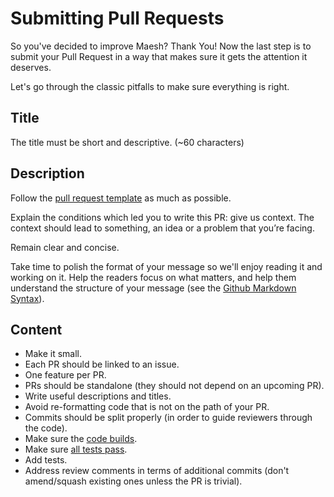 # Submitting Pull Requests

So you've decided to improve Maesh? Thank You! Now the last step is to submit your Pull Request in a way that makes sure 
it gets the attention it deserves.

Let's go through the classic pitfalls to make sure everything is right. 

## Title

The title must be short and descriptive. (~60 characters)

## Description

Follow the [pull request template](https://github.com/containous/maesh/blob/master/.github/PULL_REQUEST_TEMPLATE.md) 
as much as possible.

Explain the conditions which led you to write this PR: give us context. The context should lead to something, an idea or 
a problem that you’re facing.

Remain clear and concise.

Take time to polish the format of your message so we'll enjoy reading it and working on it. Help the readers focus on 
what matters, and help them understand the structure of your message (see the [Github Markdown Syntax](https://help.github.com/articles/github-flavored-markdown)).

## Content

- Make it small.
- Each PR should be linked to an issue.
- One feature per PR.
- PRs should be standalone (they should not depend on an upcoming PR).
- Write useful descriptions and titles.
- Avoid re-formatting code that is not on the path of your PR.
- Commits should be split properly (in order to guide reviewers through the code).
- Make sure the [code builds](building-testing.md).
- Make sure [all tests pass](building-testing.md).
- Add tests.
- Address review comments in terms of additional commits (don't amend/squash existing ones unless the PR is trivial).
